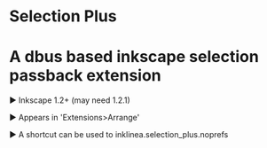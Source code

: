 # Selection Plus

# A dbus based inkscape selection passback extension

▶ Inkscape 1.2+ (may need 1.2.1)

▶ Appears in 'Extensions>Arrange'

▶ A shortcut can be used to
  inklinea.selection_plus.noprefs
